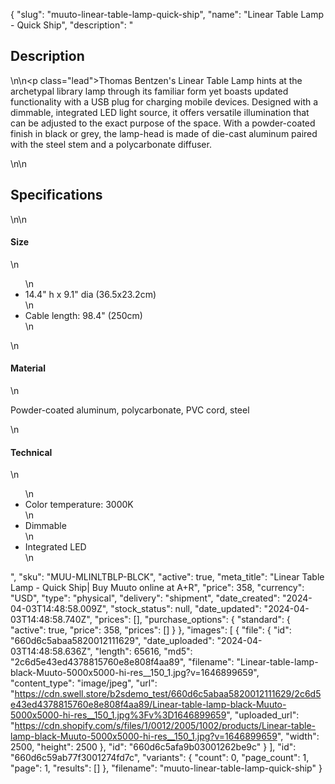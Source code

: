 {
  "slug": "muuto-linear-table-lamp-quick-ship",
  "name": "Linear Table Lamp - Quick Ship",
  "description": "<h2>Description</h2>\n<!-- split -->\n<p class=\"lead\">Thomas Bentzen's Linear Table Lamp hints at the archetypal library lamp through its familiar form yet boasts updated functionality with a USB plug for charging mobile devices. Designed with a dimmable, integrated LED light source, it offers versatile illumination that can be adjusted to the exact purpose of the space. With a powder-coated finish in black or grey, the lamp-head is made of die-cast aluminum paired with the steel stem and a polycarbonate diffuser.</p>\n<!-- split -->\n<h2>Specifications</h2>\n<!-- split -->\n<h4>Size</h4>\n<ul>\n<li>14.4\" h x 9.1\" dia (36.5x23.2cm)</li>\n<li>Cable length: 98.4\" (250cm)</li>\n</ul>\n<h4>Material</h4>\n<p>Powder-coated aluminum, polycarbonate, PVC cord, steel</p>\n<h4>Technical</h4>\n<ul>\n<li>Color temperature: 3000K</li>\n<li>Dimmable</li>\n<li>Integrated LED</li>\n</ul>",
  "sku": "MUU-MLINLTBLP-BLCK",
  "active": true,
  "meta_title": "Linear Table Lamp - Quick Ship| Buy Muuto online at A+R",
  "price": 358,
  "currency": "USD",
  "type": "physical",
  "delivery": "shipment",
  "date_created": "2024-04-03T14:48:58.009Z",
  "stock_status": null,
  "date_updated": "2024-04-03T14:48:58.740Z",
  "prices": [],
  "purchase_options": {
    "standard": {
      "active": true,
      "price": 358,
      "prices": []
    }
  },
  "images": [
    {
      "file": {
        "id": "660d6c5abaa5820012111629",
        "date_uploaded": "2024-04-03T14:48:58.636Z",
        "length": 65616,
        "md5": "2c6d5e43ed4378815760e8e808f4aa89",
        "filename": "Linear-table-lamp-black-Muuto-5000x5000-hi-res__150_1.jpg?v=1646899659",
        "content_type": "image/jpeg",
        "url": "https://cdn.swell.store/b2sdemo_test/660d6c5abaa5820012111629/2c6d5e43ed4378815760e8e808f4aa89/Linear-table-lamp-black-Muuto-5000x5000-hi-res__150_1.jpg%3Fv%3D1646899659",
        "uploaded_url": "https://cdn.shopify.com/s/files/1/0012/2005/1002/products/Linear-table-lamp-black-Muuto-5000x5000-hi-res__150_1.jpg?v=1646899659",
        "width": 2500,
        "height": 2500
      },
      "id": "660d6c5afa9b03001262be9c"
    }
  ],
  "id": "660d6c59ab77f3001274fd7c",
  "variants": {
    "count": 0,
    "page_count": 1,
    "page": 1,
    "results": []
  },
  "filename": "muuto-linear-table-lamp-quick-ship"
}
